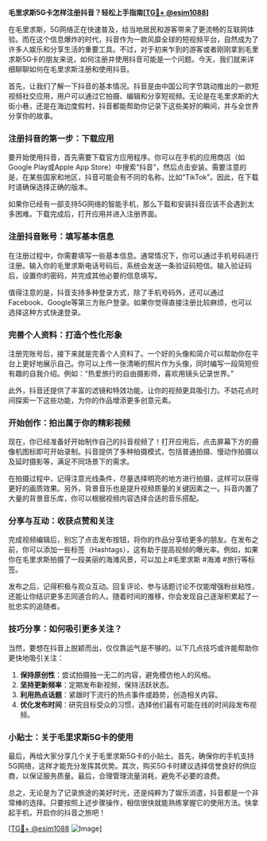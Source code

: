 **毛里求斯5G卡怎样注册抖音？轻松上手指南[[TG💪+ @esim1088](https://t.me/s/esim1088)]**

在毛里求斯，5G网络正在快速普及，给当地居民和游客带来了更流畅的互联网体验。而在这个信息爆炸的时代，抖音作为一款风靡全球的短视频平台，自然成为了许多人娱乐和分享生活的重要工具。不过，对于初来乍到的游客或者刚刚拿到毛里求斯5G卡的朋友来说，如何注册并使用抖音可能是一个问题。今天，我们就来详细聊聊如何在毛里求斯注册和使用抖音。

首先，让我们了解一下抖音的基本情况。抖音是由中国公司字节跳动推出的一款短视频社交应用，用户可以通过它拍摄、编辑和分享短视频。无论是在毛里求斯的大街小巷，还是在海边度假村，抖音都能帮助你记录下这些美好的瞬间，并与全世界分享你的故事。

### 注册抖音的第一步：下载应用

要开始使用抖音，首先需要下载官方应用程序。你可以在手机的应用商店（如Google Play或Apple App Store）中搜索“抖音”，然后点击安装。需要注意的是，在某些国家和地区，抖音可能会有不同的名称，比如“TikTok”。因此，在下载时请确保选择正确的版本。

如果你已经有一部支持5G网络的智能手机，那么下载和安装抖音应该不会遇到太多困难。下载完成后，打开应用并进入注册界面。

### 注册抖音账号：填写基本信息

在注册过程中，你需要填写一些基本信息。通常情况下，你可以通过手机号码进行注册。输入你的毛里求斯电话号码后，系统会发送一条验证码短信。输入验证码后，设置你的密码，并完成其他必要的信息填写。

值得注意的是，抖音支持多种登录方式，除了手机号码外，还可以通过Facebook、Google等第三方账户登录。如果你觉得直接注册比较麻烦，也可以选择这种方式快速登录。

### 完善个人资料：打造个性化形象

注册完账号后，接下来就是完善个人资料了。一个好的头像和简介可以帮助你在平台上更好地展示自己。你可以上传一张清晰的照片作为头像，同时编写一段简短但有趣的自我介绍。例如：“热爱旅行的自由摄影师，喜欢用镜头记录世界。”

此外，抖音还提供了丰富的滤镜和特效功能，让你的视频更具吸引力。不妨花点时间探索一下这些功能，为你的作品增添更多创意元素。

### 开始创作：拍出属于你的精彩视频

现在，你已经准备好开始制作自己的抖音视频了！打开应用后，点击屏幕下方的摄像机图标即可开始录制。抖音提供了多种拍摄模式，包括普通拍摄、慢动作拍摄以及延时摄影等，满足不同场景下的需求。

在拍摄过程中，记得注意光线条件，尽量选择明亮的地方进行拍摄，这样可以获得更好的画质效果。另外，背景音乐也是提升视频质量的关键因素之一。抖音内置了大量的背景音乐库，你可以根据视频内容选择合适的音乐搭配。

### 分享与互动：收获点赞和关注

完成视频编辑后，别忘了点击发布按钮，将你的作品分享给更多的朋友。在发布之前，你可以添加一些标签（Hashtags），这有助于提高视频的曝光率。例如，如果你在毛里求斯拍摄了一段美丽的海滩风景，可以加上#毛里求斯 #海滩 #旅行等标签。

发布之后，记得积极与观众互动。回复评论、参与话题讨论不仅能增强粉丝粘性，还能让你结识更多志同道合的人。随着时间的推移，你会发现自己逐渐积累起了一批忠实的追随者。

### 技巧分享：如何吸引更多关注？

当然，要想在抖音上脱颖而出，仅仅靠运气是不够的。以下几点技巧或许能帮助你更快地吸引关注：

1. **保持原创性**：尝试拍摄独一无二的内容，避免模仿他人的风格。
2. **坚持更新频率**：定期发布新视频，保持活跃状态。
3. **利用热点话题**：紧跟时下流行的热点事件或趋势，创造相关内容。
4. **优化发布时间**：研究目标受众的习惯，选择他们最有可能在线的时间段发布视频。

### 小贴士：关于毛里求斯5G卡的使用

最后，再给大家分享几个关于毛里求斯5G卡的小贴士。首先，确保你的手机支持5G网络，这样才能充分发挥其优势。其次，购买5G卡时建议选择信誉良好的供应商，以保证服务质量。最后，合理管理流量消耗，避免不必要的浪费。

总之，无论是为了记录旅途的美好时光，还是纯粹为了娱乐消遣，抖音都是一个非常棒的选择。只要按照上述步骤操作，相信很快就能熟练掌握它的使用方法。快拿起手机，开启你的抖音之旅吧！

[[TG💪+ @esim1088](https://t.me/s/esim1088) ![Image](https://i.postimg.cc/4NQfJmqS/Snipaste-2025-05-13-00-14-12.png)]